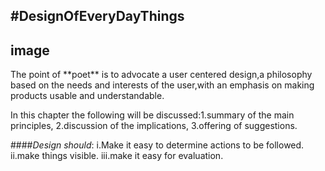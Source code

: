 #DesignOfEveryDayThings
---
image
---
<p>The point of **poet** is to advocate a user centered design,a  philosophy based on the needs and interests of the user,with an emphasis on making products usable and understandable.
</p>
In this chapter the following will be discussed:1.summary of the main principles,
                                                   2.discussion of the implications,
                                                   3.offering of suggestions.

####*Design should*:
                    i.Make it easy to determine actions to be followed.
                    ii.make things visible.
                    iii.make it easy for evaluation.
                    
